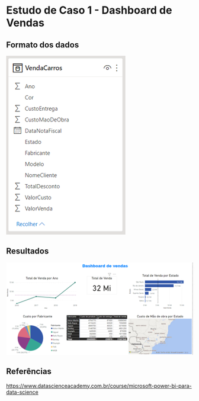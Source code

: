 # Estudo de Caso 1 - Dashboard de Vendas

## Formato dos dados
![printDados](https://github.com/leosimoes/DataScienceAcademy-PowerBI/raw/master/EstudoDeCaso-1/EstudoDeCaso-1-DadosV2.PNG)

## Resultados
![printDashboard](https://github.com/leosimoes/DataScienceAcademy-PowerBI/raw/master/EstudoDeCaso-1/EstudoDeCaso-1-Dashboard.PNG)

## Referências
https://www.datascienceacademy.com.br/course/microsoft-power-bi-para-data-science